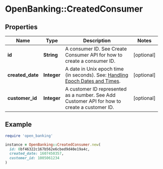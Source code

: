 # OpenBanking::CreatedConsumer

## Properties

| Name | Type | Description | Notes |
| ---- | ---- | ----------- | ----- |
| **id** | **String** | A consumer ID. See Create Consumer API for how to create a consumer ID. | [optional] |
| **created_date** | **Integer** | A date in Unix epoch time (in seconds). See: [Handling Epoch Dates and Times](https://developer.mastercard.com/open-banking-us/documentation/codes-and-formats/). | [optional] |
| **customer_id** | **Integer** | A customer ID represented as a number. See Add Customer API for how to create a customer ID. | [optional] |

## Example

```ruby
require 'open_banking'

instance = OpenBanking::CreatedConsumer.new(
  id: 0bf46322c167b562e6cbed9d40e19a4c,
  created_date: 1607450357,
  customer_id: 1005061234
)
```

